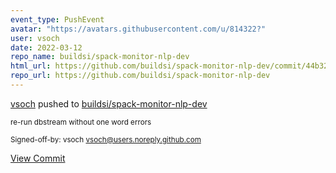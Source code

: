 ```yaml
---
event_type: PushEvent
avatar: "https://avatars.githubusercontent.com/u/814322?"
user: vsoch
date: 2022-03-12
repo_name: buildsi/spack-monitor-nlp-dev
html_url: https://github.com/buildsi/spack-monitor-nlp-dev/commit/44b32e071fc2045ccf06cfc12afebb63dfa1a018
repo_url: https://github.com/buildsi/spack-monitor-nlp-dev
---
```


<a href='https://github.com/vsoch' target='_blank'>vsoch</a> pushed to <a href='https://github.com/buildsi/spack-monitor-nlp-dev' target='_blank'>buildsi/spack-monitor-nlp-dev</a>

<small>re-run dbstream without one word errors

Signed-off-by: vsoch <vsoch@users.noreply.github.com></small>

<a href='https://github.com/buildsi/spack-monitor-nlp-dev/commit/44b32e071fc2045ccf06cfc12afebb63dfa1a018' target='_blank'>View Commit</a>